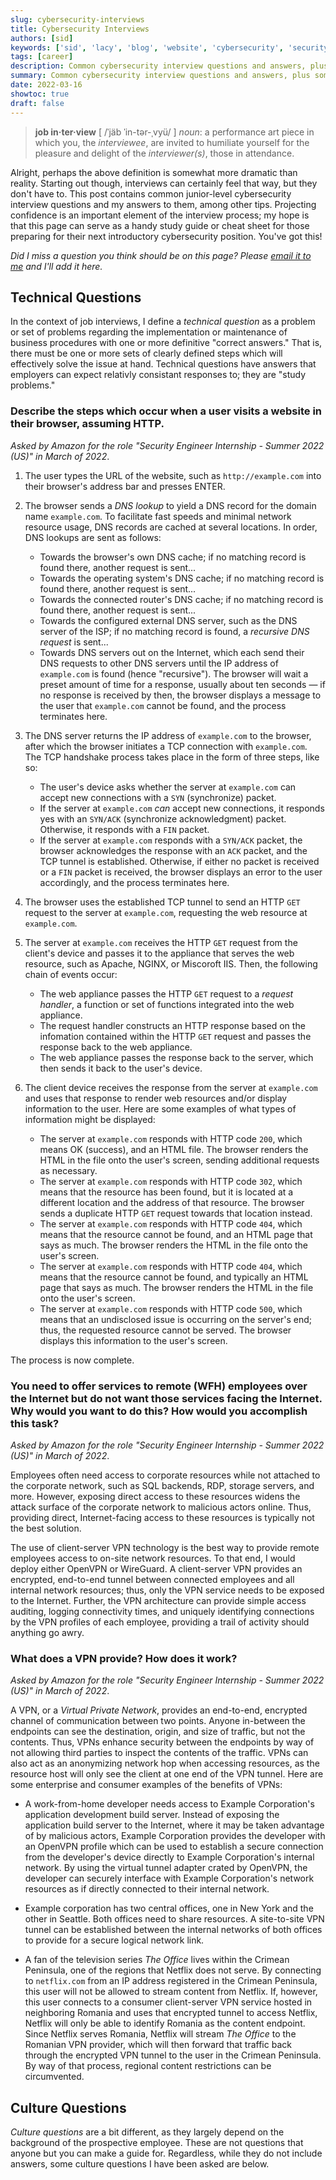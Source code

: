 ```yaml
---
slug: cybersecurity-interviews
title: Cybersecurity Interviews
authors: [sid]
keywords: ['sid', 'lacy', 'blog', 'website', 'cybersecurity', 'security', 'computer', 'interview', 'questions', 'tech', 'networking']
tags: [career]
description: Common cybersecurity interview questions and answers, plus some tips
summary: Common cybersecurity interview questions and answers, plus some tips
date: 2022-03-16
showtoc: true
draft: false
---
```


> **job in·ter·view** [ /ˈjäb ˈin-tər-ˌvyü/ ]  *noun*: a performance art piece in which you, the *interviewee*, are invited to humiliate yourself for the pleasure and delight of the *interviewer(s)*, those in attendance.

Alright, perhaps the above definition is somewhat more dramatic than reality. Starting out though, interviews can certainly feel that way, but they don't have to. This post contains common junior-level cybersecurity interview questions and my answers to them, among other tips. Projecting confidence is an important element of the interview process; my hope is that this page can serve as a handy study guide or cheat sheet for those preparing for their next introductory cybersecurity position. You've got this!

*Did I miss a question you think should be on this page? Please [email it to me](mailto:contact@swlacy.com?subject=Interview%20Question%20Suggestion) and I'll add it here.*

## Technical Questions

In the context of job interviews, I define a *technical question* as a problem or set of problems regarding the implementation or maintenance of business procedures with one or more definitive "correct answers." That is, there must be one or more sets of clearly defined steps which will effectively solve the issue at hand. Technical questions have answers that employers can expect relativly consistant responses to; they are "study problems."

### Describe the steps which occur when a user visits a website in their browser, assuming HTTP.

*Asked by Amazon for the role "Security Engineer Internship - Summer 2022 (US)" in March of 2022*.

1. The user types the URL of the website, such as `http://example.com` into their browser's address bar and presses ENTER.

2. The browser sends a *DNS lookup* to yield a DNS record for the domain name `example.com`. To facilitate fast speeds and minimal network resource usage, DNS records are cached at several locations. In order, DNS lookups are sent as follows:
     - Towards the browser's own DNS cache; if no matching record is found there, another request is sent...
     - Towards the operating system's DNS cache; if no matching record is found there, another request is sent...
     - Towards the connected router's DNS cache; if no matching record is found there, another request is sent...
     - Towards the configured external DNS server, such as the DNS server of the ISP; if no matching record is found, a *recursive DNS request* is sent...
     - Towards DNS servers out on the Internet, which each send their DNS requests to other DNS servers until the IP address of `example.com` is found (hence "recursive"). The browser will wait a preset amount of time for a response, usually about ten seconds — if no response is received by then, the browser displays a message to the user that `example.com` cannot be found, and the process terminates here.

3. The DNS server returns the IP address of `example.com` to the browser, after which the browser initiates a TCP connection with `example.com`. The TCP handshake process takes place in the form of three steps, like so:
     - The user's device asks whether the server at `example.com` can accept new connections with a `SYN` (synchronize) packet.
     - If the server at `example.com` *can* accept new connections, it responds yes with an `SYN/ACK` (synchronize acknowledgment) packet. Otherwise, it responds with a `FIN` packet.
     - If the server at `example.com` responds with a `SYN/ACK` packet, the browser acknowledges the response with an `ACK` packet, and the TCP tunnel is established. Otherwise, if either no packet is received or a `FIN` packet is received, the browser displays an error to the user accordingly, and the process terminates here.
4. The browser uses the established TCP tunnel to send an HTTP `GET` request to the server at `example.com`, requesting the web resource at `example.com`.

5. The server at `example.com` receives the HTTP `GET` request from the client's device and passes it to the appliance that serves the web resource, such as Apache, NGINX, or Miscoroft IIS. Then, the following chain of events occur:
     - The web appliance passes the HTTP `GET` request to a *request handler*, a function or set of functions integrated into the web appliance.
     - The request handler constructs an HTTP response based on the infomation contained within the HTTP `GET` request and passes the response back to the web appliance.
     - The web appliance passes the response back to the server, which then sends it back to the user's device.

6. The client device receives the response from the server at `example.com` and uses that response to render web resources and/or display information to the user. Here are some examples of what types of information might be displayed:
     - The server at `example.com` responds with HTTP code `200`, which means OK (success), and an HTML file. The browser renders the HTML in the file onto the user's screen, sending additional requests as necessary.
     - The server at `example.com` responds with HTTP code `302`, which means that the resource has been found, but it is located at a different location and the address of that resource. The browser sends a duplicate HTTP `GET` request towards that location instead.
     - The server at `example.com` responds with HTTP code `404`, which means that the resource cannot be found, and an HTML page that says as much. The browser renders the HTML in the file onto the user's screen.
     - The server at `example.com` responds with HTTP code `404`, which means that the resource cannot be found, and typically an HTML page that says as much. The browser renders the HTML in the file onto the user's screen.
     - The server at `example.com` responds with HTTP code `500`, which means that an undisclosed issue is occurring on the server's end; thus, the requested resource cannot be served. The browser displays this information to the user's screen.

The process is now complete.

### You need to offer services to remote (WFH) employees over the Internet but do not want those services facing the Internet. Why would you want to do this? How would you accomplish this task?

*Asked by Amazon for the role "Security Engineer Internship - Summer 2022 (US)" in March of 2022*.

Employees often need access to corporate resources while not attached to the corporate network, such as SQL backends, RDP, storage servers, and more. However, exposing direct access to these resources widens the attack surface of the corporate network to malicious actors online. Thus, providing direct, Internet-facing access to these resources is typically not the best solution.

The use of client-server VPN technology is the best way to provide remote employees access to on-site network resources. To that end, I would deploy either OpenVPN or WireGuard. A client-server VPN provides an encrypted, end-to-end tunnel between connected employees and all internal network resources; thus, only the VPN service needs to be exposed to the Internet. Further, the VPN architecture can provide simple access auditing, logging connectivity times, and uniquely identifying connections by the VPN profiles of each employee, providing a trail of activity should anything go awry.

### What does a VPN provide? How does it work?

*Asked by Amazon for the role "Security Engineer Internship - Summer 2022 (US)" in March of 2022*.

A VPN, or a *Virtual Private Network*, provides an end-to-end, encrypted channel of communication between two points. Anyone in-between the endpoints can see the destination, origin, and size of traffic, but not the contents. Thus, VPNs enhance security between the endpoints by way of not allowing third parties to inspect the contents of the traffic. VPNs can also act as an anonymizing network hop when accessing resources, as the resource host will only see the client at one end of the VPN tunnel. Here are some enterprise and consumer examples of the benefits of VPNs:

 - A work-from-home developer needs access to Example Corporation's application development build server. Instead of exposing the application build server to the Internet, where it may be taken advantage of by malicious actors, Example Corporation provides the developer with an OpenVPN profile which can be used to establish a secure connection from the developer's device directly to Example Corporation's internal network. By using the virtual tunnel adapter crated by OpenVPN, the developer can securely interface with Example Corporation's network resources as if directly connected to their internal network.

 - Example corporation has two central offices, one in New York and the other in Seattle. Both offices need to share resources. A site-to-site VPN tunnel can be established between the internal networks of both offices to provide for a secure logical network link.

 - A fan of the television series *The Office* lives within the Crimean Peninsula, one of the regions that Netflix does not serve. By connecting to `netflix.com` from an IP address registered in the Crimean Peninsula, this user will not be allowed to stream content from Netflix. If, however, this user connects to a consumer client-server VPN service hosted in neighboring Romania and uses that encrypted tunnel to access Netflix, Netflix will only be able to identify Romania as the content endpoint. Since Netflix serves Romania, Netflix will stream *The Office* to the Romanian VPN provider, which will then forward that traffic back through the encrypted VPN tunnel to the user in the Crimean Peninsula. By way of that process, regional content restrictions can be circumvented.


## Culture Questions

*Culture questions* are a bit different, as they largely depend on the background of the prospective employee. These are not questions that anyone but you can make a guide for. Regardless, while they do not include answers, some culture questions I have been asked are below.